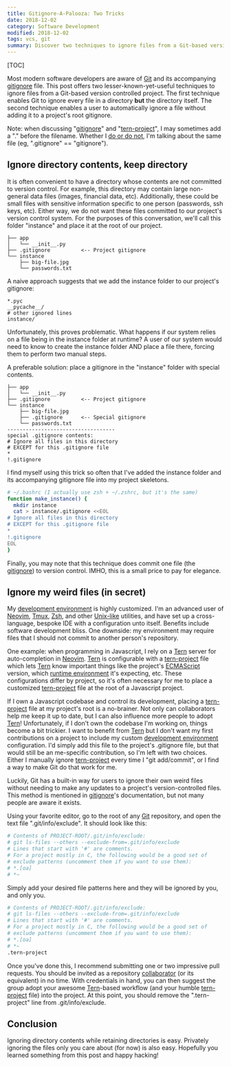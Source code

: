 ```yaml
---
title: Gitignore-A-Palooza: Two Tricks
date: 2018-12-02
category: Software Development
modified: 2018-12-02
tags: vcs, git
summary: Discover two techniques to ignore files from a Git-based version controlled project. The first technique enables Git to ignore every file in a directory other than the directory itself. The second technique enables a user to automatically ignore a file without adding it to a project's root gitignore.
---
```


[TOC]

Most modern software developers are aware of [Git](https://git-scm.com/) and its accompanying [gitignore](https://git-scm.com/docs/gitignore) file. This post offers two lesser-known-yet-useful techniques to ignore files from a Git-based version controlled project. The first technique enables Git to ignore every file in a directory **but** the directory itself. The second technique enables a user to automatically ignore a file without adding it to a project's root gitignore.

Note: when discussing "[gitignore](https://git-scm.com/docs/gitignore)" and "[tern-project](http://ternjs.net/doc/manual.html#configuration)", I may sometimes add a "." before the filename. Whether I [do or do not](http://www.yodaquotes.net/try-not-do-or-do-not-there-is-no-try/), I'm talking about the same file (eg, ".gitignore" == "gitignore").

## Ignore directory contents, keep directory

It is often convenient to have a directory whose contents are not committed to version control. For example, this directory may contain large non-general data files (images, financial data, etc). Additionally, these could be small files with sensitive information specific to one person (passwords, ssh keys, etc). Either way, we do not want these files committed to our project's version control system. For the purposes of this conversation, we'll call this folder "instance" and place it at the root of our project.

```text
├── app
│   └── __init__.py
├── .gitignore          <-- Project gitignore
└── instance
    ├── big-file.jpg
    └── passwords.txt
```

A naive approach suggests that we add the instance folder to our project's gitignore:

```text
*.pyc
__pycache__/
# other ignored lines
instance/
```

Unfortunately, this proves problematic. What happens if our system relies on a file being in the instance folder at runtime? A user of our system would need to know to create the instance folder AND place a file there, forcing them to perform two manual steps.

A preferable solution: place a gitignore in the "instance" folder with special contents.

```text
├── app
│   └── __init__.py
├── .gitignore          <-- Project gitignore
└── instance
    ├── big-file.jpg
    ├── .gitignore      <-- Special gitignore
    └── passwords.txt
-----------------------------------
special .gitignore contents:
# Ignore all files in this directory
# EXCEPT for this .gitignore file
*
!.gitignore
```

I find myself using this trick so often that I've added the instance folder and its accompanying gitignore file into my project skeletons.

```bash
# ~/.bashrc (I actually use zsh + ~/.zshrc, but it's the same)
function make_instance() {
  mkdir instance
  cat > instance/.gitignore <<EOL
# Ignore all files in this directory
# EXCEPT for this .gitignore file
*
!.gitignore
EOL
}
```

Finally, you may note that this technique does commit one file (the [gitignore](https://git-scm.com/docs/gitignore)) to version control. IMHO, this is a small price to pay for elegance.

## Ignore my weird files (in secret)

My [development environment](https://github.com/pappasam/dotfiles) is highly customized. I'm an advanced user of [Neovim](https://neovim.io/charter/), [Tmux](https://www.ocf.berkeley.edu/~ckuehl/tmux/), [Zsh](http://zsh.sourceforge.net/Intro/intro_1.html#SEC1), and other [Unix-like](https://en.wikipedia.org/wiki/Unix-like) utilities, and have set up a cross-language, bespoke IDE with a configuration unto itself. Benefits include software development bliss. One downside: my environment may require files that I should not commit to another person's repository.

One example: when programming in Javascript, I rely on a [Tern](https://github.com/ternjs/tern) server for auto-completion in [Neovim](https://neovim.io/charter/). [Tern](https://github.com/ternjs/tern) is configurable with a [tern-project](http://ternjs.net/doc/manual.html#configuration) file which lets [Tern](https://github.com/ternjs/tern) know important things like the project's [ECMAScript](https://en.wikipedia.org/wiki/ECMAScript) version, which [runtime environment](http://voidcanvas.com/node-vs-browsers/) it's expecting, etc. These configurations differ by project, so it's often necessary for me to place a customized [tern-project](http://ternjs.net/doc/manual.html#configuration) file at the root of a Javascript project.

If I own a Javascript codebase and control its development, placing a [tern-project](http://ternjs.net/doc/manual.html#configuration) file at my project's root is a no-brainer. Not only can collaborators help me keep it up to date, but I can also influence more people to adopt [Tern](https://github.com/ternjs/tern)! Unfortunately, if I don't own the codebase I'm working on, things become a bit trickier. I want to benefit from [Tern](https://github.com/ternjs/tern) but I don't want my first contributions on a project to include my custom [development environment](https://github.com/pappasam/dotfiles) configuration. I'd simply add this file to the project's .gitignore file, but that would still be an me-specific contribution, so I'm left with two choices. Either I manually ignore [tern-project](http://ternjs.net/doc/manual.html#configuration) every time I "git add/commit", or I find a way to make Git do that work for me.

Luckily, Git has a built-in way for users to ignore their own weird files without needing to make any updates to a project's version-controlled files. This method is mentioned in [gitignore](https://git-scm.com/docs/gitignore)'s documentation, but not many people are aware it exists.

Using your favorite editor, go to the root of any [Git](https://git-scm.com/) repository, and open the text file ".git/info/exclude". It should look like this:

```bash
# Contents of PROJECT-ROOT/.git/info/exclude:
# git ls-files --others --exclude-from=.git/info/exclude
# Lines that start with '#' are comments.
# For a project mostly in C, the following would be a good set of
# exclude patterns (uncomment them if you want to use them):
# *.[oa]
# *~
```

Simply add your desired file patterns here and they will be ignored by you, and only you.

```bash
# Contents of PROJECT-ROOT/.git/info/exclude:
# git ls-files --others --exclude-from=.git/info/exclude
# Lines that start with '#' are comments.
# For a project mostly in C, the following would be a good set of
# exclude patterns (uncomment them if you want to use them):
# *.[oa]
# *~
.tern-project
```

Once you've done this, I recommend submitting one or two impressive pull requests. You should be invited as a repository [collaborator](https://help.github.com/articles/github-glossary/#collaborator) (or its equivalent) in no time. With credentials in hand, you can then suggest the group adopt your awesome [Tern](https://github.com/ternjs/tern)-based workflow (and your humble [tern-project](http://ternjs.net/doc/manual.html#configuration) file) into the project. At this point, you should remove the ".tern-project" line from .git/info/exclude.

## Conclusion

Ignoring directory contents while retaining directories is easy. Privately ignoring the files only you care about (for now) is also easy. Hopefully you learned something from this post and happy hacking!
